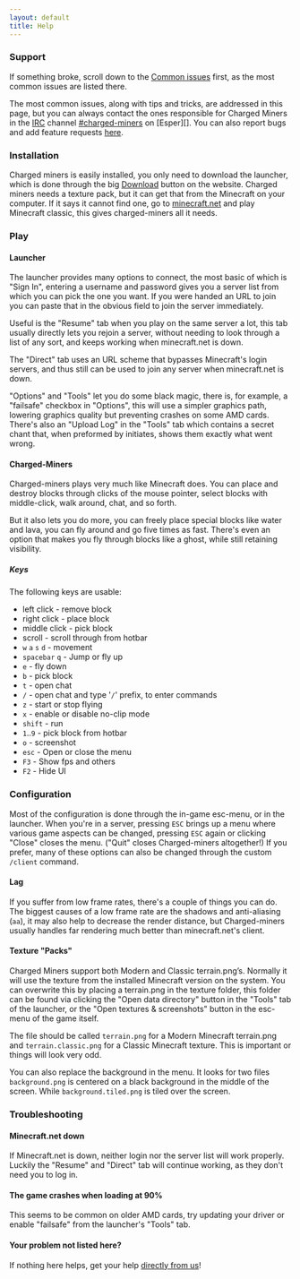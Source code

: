 ```yaml
---
layout: default
title: Help
---
```

### Support

If something broke, scroll down to the [Common issues](#troubleshooting)
first, as the most common issues are listed there.

The most common issues, along with tips and tricks, are addressed in this
page, but you can always contact the ones responsible for Charged Miners
in the [IRC][IRCWiki] channel [#charged-miners][] on [Esper][]. You can
also report bugs and add feature requests [here][Wiki].

### Installation

Charged miners is easily installed, you only need to download the launcher,
which is done through the big [Download][] button on the
website. Charged miners needs a texture pack, but it can get that from the
Minecraft on your computer. If it says it cannot find one, go to
[minecraft.net][MCPlay] and play Minecraft classic,
this gives charged-miners all it needs.

### Play

#### Launcher

The launcher provides many options to connect, the most basic of which is
"Sign In", entering a username and password gives you a server list from which
you can pick the one you want. If you were handed an URL to join you can paste
that in the obvious field to join the server immediately.

Useful is the "Resume" tab when you play on the same server a lot, this tab
usually directly lets you rejoin a server, without needing to look through a
list of any sort, and keeps working when minecraft.net is down.

The "Direct" tab uses an URL scheme that bypasses Minecraft's login servers,
and thus still can be used to join any server when minecraft.net is down.

"Options" and "Tools" let you do some black magic, there is, for example, a
"failsafe" checkbox in "Options", this will use a simpler graphics path,
lowering graphics quality but preventing crashes on some AMD cards.
There's also an "Upload Log" in the "Tools" tab which contains a secret chant
that, when preformed by initiates, shows them exactly what went wrong.

#### Charged-Miners

Charged-miners plays very much like Minecraft does. You can place and destroy
blocks through clicks of the mouse pointer, select blocks with middle-click,
walk around, chat, and so forth.

But it also lets you do more, you can freely place special blocks like water
and lava, you can fly around and go five times as fast. There's even an option
that makes you fly through blocks like a ghost, while still retaining
visibility.

##### Keys

The following keys are usable:

 * left click - remove block
 * right click - place block
 * middle click - pick block
 * scroll - scroll through from hotbar
 * `w` `a` `s` `d` - movement
 * `spacebar` `q` - Jump or fly up
 * `e` - fly down
 * `b` - pick block
 * `t` - open chat
 * `/` - open chat and type '`/`' prefix, to enter commands
 * `z` - start or stop flying
 * `x` - enable or disable no-clip mode
 * `shift` - run
 * `1`..`9` - pick block from hotbar
 * `o` - screenshot
 * `esc` - Open or close the menu
 * `F3` - Show fps and others
 * `F2` - Hide UI

### Configuration

Most of the configuration is done through the in-game esc-menu, or in the
launcher. When you're in a server, pressing `ESC` brings up a menu where
various game aspects can be changed, pressing `ESC` again or clicking "Close"
closes the menu. ("Quit" closes Charged-miners altogether!) If you prefer,
many of these options can also be changed through the custom `/client` command.

#### Lag

If you suffer from low frame rates, there's a couple of things you can do. The
biggest causes of a low frame rate are the shadows and anti-aliasing (`aa`), it
may also help to decrease the render distance, but Charged-miners usually
handles far rendering much better than minecraft.net's client.

#### Texture "Packs"

Charged Miners support both Modern and Classic terrain.png’s. Normally it will
use the texture from the installed Minecraft version on the system. You can
overwrite this by placing a terrain.png in the texture folder, this folder can
be found via clicking the "Open data directory" button in the "Tools" tab of
the launcher, or the "Open textures & screenshots" button in the esc-menu of
the game itself.

The file should be called `terrain.png` for a Modern Minecraft terrain.png and
`terrain.classic.png` for a Classic Minecraft texture. This is important or
things will look very odd.

You can also replace the background in the menu. It looks for two files
`background.png` is centered on a black background in the middle of the screen.
While `background.tiled.png` is tiled over the screen.

### Troubleshooting

#### Minecraft.net down

If Minecraft.net is down, neither login nor the server list will work properly.
Luckily the "Resume" and "Direct" tab will continue working, as they don't
need you to log in.

#### The game crashes when loading at 90%

This seems to be common on older AMD cards, try updating your driver or enable
"failsafe" from the launcher's "Tools" tab.

#### Your problem not listed here?

If nothing here helps, get your help [directly from us](#support)!


[Download]: https://github.com/downloads/Charged/Miners/ChargedMiners.exe "Download launcher here"
[#charged-miners]: irc://irc.esper.net/charged-miners "Stay a while"
[IRCWiki]: http://en.wikipedia.org/wiki/Internet_Relay_Chat "IRC on Wikipedia"
[Wiki]: http://wiki.vg/ChargedMinersClassic "Wiki"
[MCPlay]: http://minecraft.net/classic/play "Play classic"
